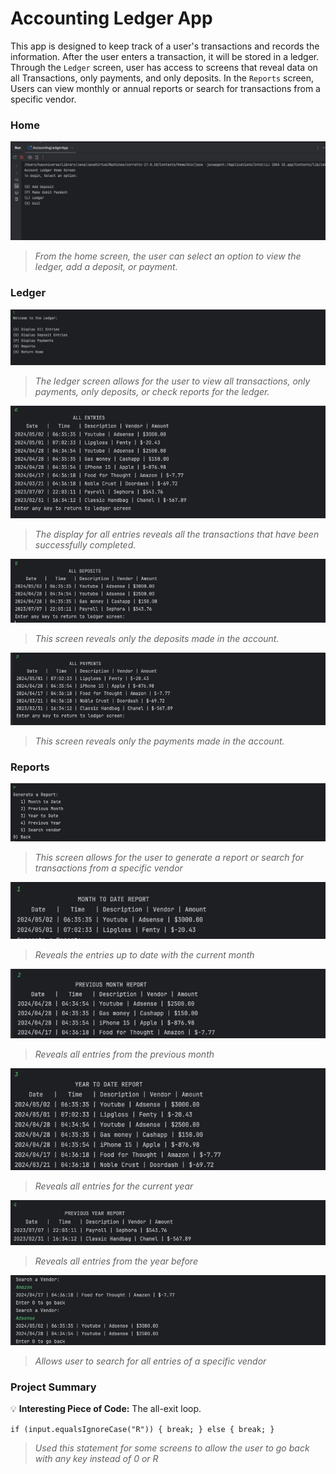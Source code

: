 # Accounting Ledger App
This app is designed to keep track of a user's transactions and records the information. 
After the user enters a transaction, it will be stored in a ledger. Through the `Ledger` screen, 
user has access to screens that reveal data on all Transactions, only payments, and only deposits.
In the `Reports` screen, Users can view monthly or annual reports or search for transactions from a specific vendor.




### Home
![Ledger Home](src/main/resources/LedgerHome.png)
> *From the home screen, the user can select an option to view the ledger, add a deposit, or payment.*





### Ledger
![Ledger Screen](src/main/resources/LedgerScreen.png)
> *The ledger screen allows for the user to view all transactions, only payments, only deposits, or check reports for the ledger.*

![Display All Entries](src/main/resources/DisplayAllEntriesScreen.png)
> *The display for all entries reveals all the transactions that have been successfully completed.*

![Display Only Deposits](src/main/resources/AllDepositsScreen.png)
> *This screen reveals only the deposits made in the account.*

![Display Only Payments](src/main/resources/AllPaymentScreen.png)
> *This screen reveals only the payments made in the account.*





### Reports
![Display Report Screen](src/main/resources/ReportScreen.png)
> *This screen allows for the user to generate a report or search for transactions from a specific vendor*

![Month to Date](src/main/resources/MonthtoDateReport.png)
> *Reveals the entries up to date with the current month*

![Previous Month](src/main/resources/PrevmonthReport.png)
> *Reveals all entries from the previous month*

![Year to Date](src/main/resources/YeartoDateReport.png)
> *Reveals all entries for the current year*

![Previous Year](src/main/resources/PreviousYearReport.png)
> *Reveals all entries from the year before*

![Search Vendor](src/main/resources/SearchVendor.png)
> *Allows user to search for all entries of a specific vendor*





### Project Summary

:bulb: **Interesting Piece of Code:** The all-exit loop.

`if (input.equalsIgnoreCase("R")) {
break;
} else {
break; }`
> *Used this statement for some screens to allow the user to go back with any key instead of 0 or R*
